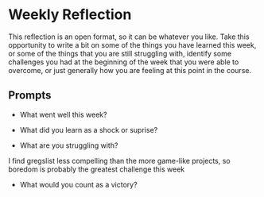 # Weekly Reflection
This reflection is an open format, so it can be whatever you like. Take this opportunity to write a bit on some of the things you have learned this week, or some of the things that you are still struggling with, identify some challenges you had at the beginning of the week that you were able to overcome, or just generally how you are feeling at this point in the course.

## Prompts
- What went well this week?

- What did you learn as a shock or suprise?

- What are you struggling with?

I find gregslist less compelling than the more game-like projects, so boredom is probably the greatest challenge this week

- What would you count as a victory?